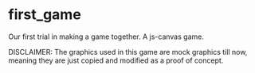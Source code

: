 # first_game
Our first trial in making a game together.
A js-canvas game.

DISCLAIMER: The graphics used in this game are mock graphics till now,
 meaning they are just copied and modified as a proof of concept.
